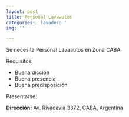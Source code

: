 ```yaml
---
layout: post
title: Personal Lavaautos
categories: 'lavadero '
img: ''

---
```

Se necesita Personal Lavaautos en Zona CABA.

Requisitos:

* Buena dicción
* Buena presencia
* Buena predisposición

Presentarse:

**Dirección:** Av. Rivadavia 3372, CABA, Argentina